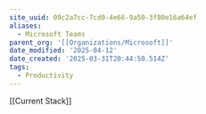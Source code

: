 ```yaml
---
site_uuid: 09c2a7cc-7cd0-4e66-9a50-3f80e16a64ef
aliases:
  - Microsoft Teams
parent_org: '[[Organizations/Microsoft]]'
date_modified: '2025-04-12'
date_created: '2025-03-31T20:44:50.514Z'
tags:
  - Productivity
---
```























[[Current Stack]]

